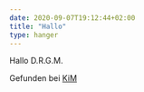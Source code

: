 ```yaml
---
date: 2020-09-07T19:12:44+02:00
title: "Hallo"
type: hanger
---
```

Hallo D.R.G.M.

<div class="source">Gefunden bei <a href="https://www.neue-arbeit-brockensammlung.de/geschaefte/zweigstelle-kim/">KiM</a></div>
